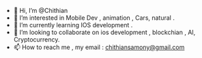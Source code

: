 - 👋 Hi, I’m @Chithian
- 👀 I’m interested in Mobile Dev , animation  , Cars, natural .
- 🌱 I’m currently learning IOS development .
- 💞️ I’m looking to collaborate on ios development , blockchian , AI, Cryptocurrency.
- 📫 How to reach me , my email : chithiansamony@gmail.com

<!---
Chithian/Chithian is a ✨ special ✨ repository because its `README.md` (this file) appears on your GitHub profile.
You can click the Preview link to take a look at your changes.
--->
